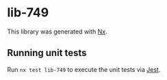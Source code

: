 # lib-749

This library was generated with [Nx](https://nx.dev).

## Running unit tests

Run `nx test lib-749` to execute the unit tests via [Jest](https://jestjs.io).
